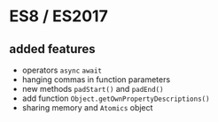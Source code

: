 # ES8 / ES2017

## added features

* operators ``async`` ``await``
* hanging commas in function parameters
* new methods ``padStart()`` and ``padEnd()``
* add function ``Object.getOwnPropertyDescriptions()``
* sharing memory and ``Atomics`` object